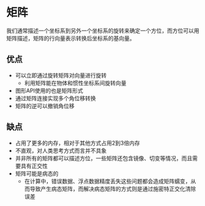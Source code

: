 # 矩阵

我们通常描述一个坐标系到另外一个坐标系的旋转来确定一个方位，而方位可以用矩阵描述，矩阵的行向量表示转换后坐标系的基向量。

## 优点

- 可以立即通过旋转矩阵对向量进行旋转
  - 利用矩阵能在物体和惯性坐标系间旋转向量
- 图形API使用的也是矩阵形式
- 通过矩阵连接实现多个角位移转换
- 矩阵的逆可以撤销角位移

## 缺点

- 占用了更多的内存，相对于其他方式占用2到3倍内存
- 不直观，对人类思考方式而言并不具象
- 并非所有的矩阵都可以描述方位，一些矩阵还包含镜像、切变等情况，而且需要具有正交性
- 矩阵可能是病态的
  - 在计算中，错误数据、浮点数据精度丢失这些问题都会造成矩阵蠕变，从而导致产生病态矩阵，而解决病态矩阵的方式则是通过施密特正交化清除误差
